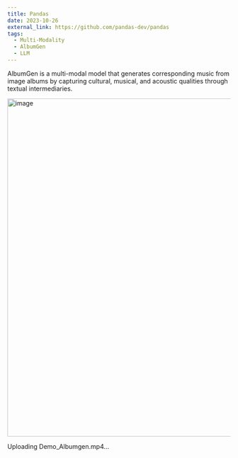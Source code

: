 ```yaml
---
title: Pandas
date: 2023-10-26
external_link: https://github.com/pandas-dev/pandas
tags:
  - Multi-Modality
  - AlbumGen
  - LLM
---
```


AlbumGen is a multi-modal model that generates corresponding music from image albums by capturing cultural, musical, and acoustic qualities through textual intermediaries.

<img width="764" alt="image" src="https://github.com/user-attachments/assets/012f71c7-fa00-4ca7-809f-34b8607b4c72" />


Uploading Demo_Albumgen.mp4…

<!--more-->
